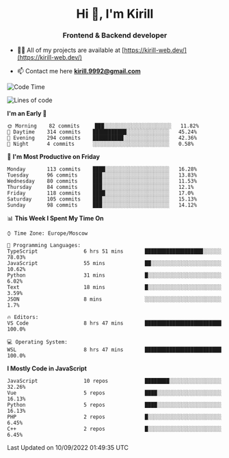<h1 align="center">Hi 👋, I'm Kirill</h1>
<h3 align="center">Frontend & Backend developer</h3>

- 👨‍💻 All of my projects are available at [https://kirill-web.dev/](https://kirill-web.dev/)

- 📫 Contact me here **kirill.9992@gmail.com**











<!--START_SECTION:waka-->
![Code Time](http://img.shields.io/badge/Code%20Time-1%2C099%20hrs%2047%20mins-blue)

![Lines of code](https://img.shields.io/badge/From%20Hello%20World%20I%27ve%20Written-526%20Thousand%20lines%20of%20code-blue)

**I'm an Early 🐤** 

```text
🌞 Morning    82 commits     ███░░░░░░░░░░░░░░░░░░░░░░   11.82% 
🌆 Daytime    314 commits    ███████████░░░░░░░░░░░░░░   45.24% 
🌃 Evening    294 commits    ██████████░░░░░░░░░░░░░░░   42.36% 
🌙 Night      4 commits      ░░░░░░░░░░░░░░░░░░░░░░░░░   0.58%

```
📅 **I'm Most Productive on Friday** 

```text
Monday       113 commits    ████░░░░░░░░░░░░░░░░░░░░░   16.28% 
Tuesday      96 commits     ███░░░░░░░░░░░░░░░░░░░░░░   13.83% 
Wednesday    80 commits     ███░░░░░░░░░░░░░░░░░░░░░░   11.53% 
Thursday     84 commits     ███░░░░░░░░░░░░░░░░░░░░░░   12.1% 
Friday       118 commits    ████░░░░░░░░░░░░░░░░░░░░░   17.0% 
Saturday     105 commits    ███░░░░░░░░░░░░░░░░░░░░░░   15.13% 
Sunday       98 commits     ███░░░░░░░░░░░░░░░░░░░░░░   14.12%

```


📊 **This Week I Spent My Time On** 

```text
⌚︎ Time Zone: Europe/Moscow

💬 Programming Languages: 
TypeScript               6 hrs 51 mins       ███████████████████░░░░░░   78.03% 
JavaScript               55 mins             ██░░░░░░░░░░░░░░░░░░░░░░░   10.62% 
Python                   31 mins             █░░░░░░░░░░░░░░░░░░░░░░░░   6.02% 
Text                     18 mins             █░░░░░░░░░░░░░░░░░░░░░░░░   3.59% 
JSON                     8 mins              ░░░░░░░░░░░░░░░░░░░░░░░░░   1.7%

🔥 Editors: 
VS Code                  8 hrs 47 mins       █████████████████████████   100.0%

💻 Operating System: 
WSL                      8 hrs 47 mins       █████████████████████████   100.0%

```

**I Mostly Code in JavaScript** 

```text
JavaScript               10 repos            ████████░░░░░░░░░░░░░░░░░   32.26% 
Vue                      5 repos             ████░░░░░░░░░░░░░░░░░░░░░   16.13% 
Python                   5 repos             ████░░░░░░░░░░░░░░░░░░░░░   16.13% 
PHP                      2 repos             █░░░░░░░░░░░░░░░░░░░░░░░░   6.45% 
C++                      2 repos             █░░░░░░░░░░░░░░░░░░░░░░░░   6.45%

```



 Last Updated on 10/09/2022 01:49:35 UTC
<!--END_SECTION:waka-->
